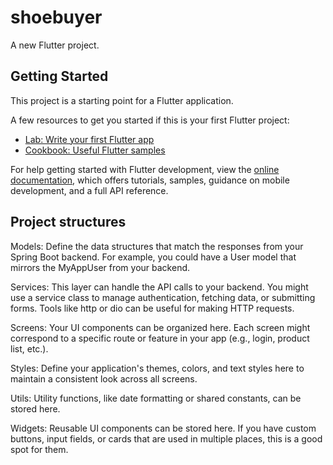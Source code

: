 # shoebuyer

A new Flutter project.

## Getting Started

This project is a starting point for a Flutter application.

A few resources to get you started if this is your first Flutter project:

- [Lab: Write your first Flutter app](https://docs.flutter.dev/get-started/codelab)
- [Cookbook: Useful Flutter samples](https://docs.flutter.dev/cookbook)

For help getting started with Flutter development, view the
[online documentation](https://docs.flutter.dev/), which offers tutorials,
samples, guidance on mobile development, and a full API reference.


## Project structures 


Models: Define the data structures that match the responses from your Spring Boot backend. For example, you could have a User model that mirrors the MyAppUser from your backend.

Services: This layer can handle the API calls to your backend. You might use a service class to manage authentication, fetching data, or submitting forms. Tools like http or dio can be useful for making HTTP requests.

Screens: Your UI components can be organized here. Each screen might correspond to a specific route or feature in your app (e.g., login, product list, etc.).

Styles: Define your application's themes, colors, and text styles here to maintain a consistent look across all screens.

Utils: Utility functions, like date formatting or shared constants, can be stored here.

Widgets: Reusable UI components can be stored here. If you have custom buttons, input fields, or cards that are used in multiple places, this is a good spot for them.